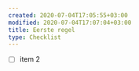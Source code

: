 ```yaml
---
created: 2020-07-04T17:05:55+03:00
modified: 2020-07-04T17:07:04+03:00
title: Eerste regel
type: Checklist
---
```


- [ ] item 2